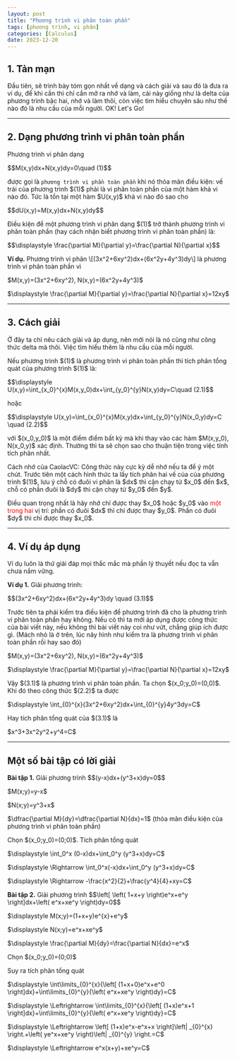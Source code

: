 ```yaml
---
layout: post
title: "Phương trình vi phân toàn phần"
tags: [phương trình, vi phân]
categories: [Calculus]
date: 2023-12-20
---
```

<h2 >1. Tản mạn</h2>
<p>Đầu tiên, sẽ trình bày tóm gọn nhất về dạng và cách giải và sau đó là đưa ra ví dụ, để khi cần thì chỉ cần mở ra nhớ và làm, cái này giống như là delta của phương trình bậc hai, nhớ và làm thôi, còn việc tìm hiểu chuyên sâu như thế nào đó là nhu cầu của mỗi người. OK! Let's Go!</p>

<!--more-->

<hr><!-------------------------------------------------->
<!----------------DẠNG CỦA PHƯƠNG TRÌNH VI PHÂN TOÀN PHẦN------------->
<h2 >2. Dạng phương trình vi phân toàn phần</h2>

  <p>Phương trình vi phân dạng</p>
  <p>$$M(x,y)dx+N(x,y)dy=0\quad (1)$$</p>
  <p>được gọi là <code>phương trình vi phần toàn phần</code> khi nó thỏa mãn điều kiện: vế trái của phương trình $(1)$ phải là vi phân toàn phần của một hàm khả vi nào đó. Tức là tồn tại một hàm $U(x,y)$ khả vi nào đó sao cho</p>
  <p>$$dU(x,y)=M(x,y)dx+N(x,y)dy$$</p>
  <p>Điều kiện để một phương trình vi phân dạng $(1)$ trở thành phương trình vi phân toàn phần (hay cách nhận biết phương trình vi phân toàn phần) là:</p>
  <p>$$\displaystyle \frac{\partial M}{\partial y}=\frac{\partial N}{\partial x}$$</p>

<p><b>Ví dụ.</b> Phương trình vi phân \[(3x^2+6xy^2)dx+(6x^2y+4y^3)dy\]  là phương trình vi phân toàn phần vì</p>
<p>$M(x,y)=(3x^2+6xy^2), N(x,y)=(6x^2y+4y^3)$</p>
<p>$\displaystyle \frac{\partial M}{\partial y}=\frac{\partial N}{\partial x}=12xy$</p>


<hr>

<!-------------------CÁCH GIẢI-------------------->
<h2 >3. Cách giải</h2>
<p>Ở đây ta chỉ nêu cách giải và áp dụng, nên mới nói là nó cũng như công thức delta mà thôi. Việc tìm hiểu thêm là nhu cầu của mỗi người.</p>

  <p>Nếu phương trình $(1)$ là phương trình vi phân toàn phần thì tích phân tổng quát của phương trình $(1)$ là:</p>
  <p>$$\displaystyle U(x,y)=\int_{x_0}^{x}M(x,y_0)dx+\int_{y_0}^{y}N(x,y)dy=C\quad (2.1)$$</p>
  <p>hoặc</p>
  <p>$$\displaystyle U(x,y)=\int_{x_0}^{x}M(x,y)dx+\int_{y_0}^{y}N(x_0,y)dy=C \quad (2.2)$$</p>
  <p>với $(x_0,y_0)$ là một điểm điểm bất kỳ mà khi thay vào các hàm $M(x,y_0), N(x_0,y)$ xác định. Thường thì ta sẽ chọn sao cho thuận tiện trong việc tính tích phân nhất.</p>

  <p>Cách nhớ của CaolacVC: Công thức này cực kỳ dễ nhớ nếu ta để ý một chút. Trước tiên một cách hình thức ta lấy tích phân hai vế của của phương trình $(1)$, lưu ý chỗ có đuôi vi phân là $dx$ thì cận chạy từ $x_0$ đến $x$, chỗ có phần đuôi là $dy$ thì cận chạy từ $y_0$ đến $y$.</p>
  <p>Điều quan trọng nhất là hãy nhớ chỉ được thay $x_0$ hoặc $y_0$ vào <span style="color:red">một trong hai</span> vị trí: phần có đuôi $dx$ thì chỉ được thay $y_0$. Phần có đuôi $dy$ thì chỉ được thay $x_0$.</p>




<hr>
<!-----------------------VÍ DỤ ÁP DỤNG------------------>
<h2 >4. Ví dụ áp dụng</h2>
<p>Ví dụ luôn là thứ giải đáp mọi thắc mắc mà phần lý thuyết nếu đọc ta vẫn chưa nắm vững.</p>

  <p><b>Ví dụ 1.</b> Giải phương trình:</p>
  <p>$$(3x^2+6xy^2)dx+(6x^2y+4y^3)dy \quad (3.1)$$</p>

<p>Trước tiên ta phải kiểm tra điều kiện để phương trình đã cho là phương trình vi phân toàn phần hay không. Nếu có thì ta mới áp dụng được công thức của bài viết này, nếu không thì bài viết này coi như vứt, chẳng giúp ích được gì. (Mách nhỏ là ở trên, lúc nãy hình như kiểm tra là phương trình vi phân toàn phần rồi hay sao đó)</p>
<p>$M(x,y)=(3x^2+6xy^2), N(x,y)=(6x^2y+4y^3)$</p>
<p>$\displaystyle \frac{\partial M}{\partial y}=\frac{\partial N}{\partial x}=12xy$</p>
<p>Vậy $(3.1)$ là phương trình vi phân toàn phần. Ta chọn $(x_0;y_0)=(0,0)$. Khi đó theo công thức $(2.2)$ ta được</p>
<p>$\displaystyle \int_{0}^{x}(3x^2+6xy^2)dx+\int_{0}^{y}4y^3dy=C$</p>
<p>Hay tích phân tổng quát của $(3.1)$ là</p>
<p>$x^3+3x^2y^2+y^4=C$</p>



<hr>
<h2 >Một số bài tập có lời giải</h2>


  <p><b>Bài tập 1.</b> Giải phương trình $$(y-x)dx+(y^3+x)dy=0$$</p>

<p>$M(x;y)=y-x$</p>
<p>$N(x;y)=y^3+x$</p>
<p>$\dfrac{\partial M}{dy}=\dfrac{\partial N}{dx}=1$ (thỏa mãn điều kiện của phương trình vi phân toàn phần)</p>
<p>Chọn $(x_0;y_0)=(0;0)$. Tích phân tổng quát</p>
<p>$\displaystyle \int_0^x (0-x)dx+\int_0^y (y^3+x)dy=C$</p>
<p>$\displaystyle \Rightarrow \int_0^x(-x)dx+\int_0^y (y^3+x)dy=C$</p>
<p>$\displaystyle \Rightarrow -\frac{x^2}{2}+\frac{y^4}{4}+xy=C$</p>



  <p><b>Bài tập 2.</b> Giải phương trình $$\left[ \left( 1+x+y \right)e^x+e^y \right]dx+\left( e^x+xe^y \right)dy=0$$</p>

<p>$\displaystyle M(x;y)=(1+x+y)e^{x}+e^y$</p>
<p>$\displaystyle N(x;y)=e^x+xe^y$</p>
<p>$\displaystyle \frac{\partial M}{dy}=\frac{\partial N}{dx}=e^x$</p>
<p>Chọn $(x_0;y_0)=(0;0)$</p>
<p>Suy ra tích phân tổng quát</p>
<p>$\displaystyle \int\limits_{0}^{x}{\left[ (1+x+0)e^x+e^0 \right]dx}+\int\limits_{0}^{y}{\left( e^x+xe^y \right)dy}=C$</p>
<p>$\displaystyle \Leftrightarrow \int\limits_{0}^{x}{\left[ (1+x)e^x+1 \right]dx}+\int\limits_{0}^{y}{\left( e^x+xe^y \right)dy}=C$</p>
<p>$\displaystyle \Leftrightarrow \left[ (1+x)e^x-e^x+x \right]\left| _{0}^{x} \right.+\left( ye^x+xe^y \right)\left| _{0}^{y} \right.=C$</p>
<p>$\displaystyle \Leftrightarrow e^x(x+y)+xe^y=C$</p>
